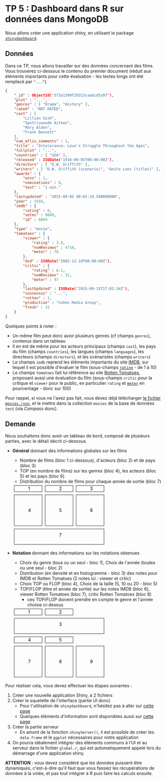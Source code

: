 # TP 5 : Dashboard dans R sur données dans MongoDB

Nous allons créer une application shiny, en utilisant le package [`shinydashboard`](https://rstudio.github.io/shinydashboard/).

## Données

Dans ce TP, nous allons travailler sur des données concernant des films. Vous trouverez ci-dessous le contenu du premier document (réduit aux éléments importants pour cette évaluation - les textes longs ont été remplacé par `"..."`).

```json
{
	"_id" : ObjectId("573a1390f29313caabcd5c0f"),
	"plot" : "...",
	"genres" : [ "Drama", "History" ],
	"rated" : "NOT RATED",
	"cast" : [
		"Lillian Gish",
		"Spottiswoode Aitken",
		"Mary Alden",
		"Frank Bennett"
	],
	"num_mflix_comments" : 1,
	"title" : "Intolerance: Love's Struggle Throughout the Ages",
	"fullplot" : "...",
	"countries" : [ "USA" ],
	"released" : ISODate("1916-09-05T00:00:00Z"),
	"directors" : [ "D.W. Griffith" ],
	"writers" : [ "D.W. Griffith (scenario)", "Anita Loos (titles)" ],
	"awards" : {
		"wins" : 1,
		"nominations" : 0,
		"text" : "1 win."
	},
	"lastupdated" : "2015-09-05 00:01:19.580000000",
	"year" : 1916,
	"imdb" : {
		"rating" : 8,
		"votes" : 9880,
		"id" : 6864
	},
	"type" : "movie",
	"tomatoes" : {
		"viewer" : {
			"rating" : 3.8,
			"numReviews" : 4718,
			"meter" : 78
		},
		"dvd" : ISODate("2002-12-10T00:00:00Z"),
		"critic" : {
			"rating" : 8.1,
			"numReviews" : 32,
			"meter" : 97
		},
		"lastUpdated" : ISODate("2015-09-15T17:02:34Z"),
		"consensus" : "...",
		"rotten" : 1,
		"production" : "Cohen Media Group",
		"fresh" : 31
	}
}
```

Quelques points à noter :

- Un même film peut donc avoir plusieurs genres (cf champs `genres`), contenus dans un tableau
- Il en est de même pour les acteurs principaux (champs `cast`), les pays du film (champs `countries`), les langues (champs `languages`), les directeurs (champs `directors`), et les scénaristes (champs `writers`)
- Le champs `imdb` reprend les éléments importants du site [IMDB](https://www.imdb.com/), sur lequel il est possible d'évaluer le film (sous-champs [`rating`](https://help.imdb.com/article/imdb/track-movies-tv/ratings-faq/G67Y87TFYYP6TWAV?ref_=helpsect_cons_2_4#ratings) - de 1 à 10)
- Le champs `tomatoes` fait lui référence au site [Rotten Tomatoes](https://www.rottentomatoes.com/), proposant aussi une évaluation du film (sous-champs `critic` pour la critique et `viewer` pour le public, en particulier `rating` et [`meter`](https://www.rottentomatoes.com/about#whatisthetomatometer) en pourcentage - donc sur 100)

Pour rappel, si vous ne l'avez pas fait, vous devez déjà télécharger [le fichier `movies.json`](https://fxjollois.github.io/cours-2020-2021/stid-2afi--nosql/movies.json), et le mettre dans la collection `movies` de la base de données `test` (via *Compass* donc). 

## Demande

Nous souhaitons donc avoir un tableau de bord, composé de plusieurs parties, avec le détail décrit ci-dessous.

- **Général** donnant des informations globales sur les films
    - Nombre de films (bloc 1 ci-dessous), d'acteurs (bloc 2) et de pays (bloc 3)
    - TOP (en nombre de films) sur les genres (bloc 4), les acteurs (bloc 5) et les pays (bloc 6)
    - Distribution du nombre de films pour chaque année de sortie (bloc 7)
    
    <style>
    .bloc { stroke: black; fill: transparent; }
    </style>
    <svg width="300" height="200">
        <rect x=  5 y=  5 width= 90 height= 20 class="bloc" />    <text x= 50 y= 20>1</text>
        <rect x=105 y=  5 width= 90 height= 20 class="bloc" />    <text x=150 y= 20>2</text>
        <rect x=205 y=  5 width= 90 height= 20 class="bloc" />    <text x=250 y= 20>3</text>
        <rect x=  5 y= 35 width= 90 height=100 class="bloc" />    <text x= 50 y= 90>4</text>
        <rect x=105 y= 35 width= 90 height=100 class="bloc" />    <text x=150 y= 90>5</text>
        <rect x=205 y= 35 width= 90 height=100 class="bloc" />    <text x=250 y= 90>6</text>
        <rect x=  5 y=145 width=290 height= 50 class="bloc" />    <text x=150 y=170>7</text>
    </svg>
    
- **Notation** donnant des informations sur les notations obtenues
    - Choix du genre (tous ou un seul - bloc 1), Choix de l'année (toutes ou une seul - bloc 2)
    - Distribution (en densité et en histogramme - bloc 3) des notes pour IMDB et Rotten Tomatoes (2 notes ici : viewer et critic)
    - Choix TOP ou FLOP (bloc 4), Choix de la taille (5, 10 ou 20 - bloc 5)
    - TOP/FLOP (titre et année de sortie) sur les notes IMDB (bloc 6), viewer Rotten Tomatoes (bloc 7), critic Rotten Tomatoes (bloc 8)
        - ces TOP/FLOP doivent prendre en compte le genre et l'année choisie ci-dessus
    
    <svg width="300" height="230">
        <rect x=  5 y=  5 width= 90 height= 20 class="bloc" />    <text x= 50 y= 20>1</text>
        <rect x=105 y=  5 width= 90 height= 20 class="bloc" />    <text x=150 y= 20>2</text>
        <rect x=  5 y= 35 width=290 height= 50 class="bloc" />    <text x=150 y= 60>3</text>
        <rect x=  5 y= 95 width= 90 height= 20 class="bloc" />    <text x= 50 y=110>4</text>
        <rect x=105 y= 95 width= 90 height= 20 class="bloc" />    <text x=150 y=110>5</text>
        <rect x=  5 y=125 width= 90 height=100 class="bloc" />    <text x= 50 y=180>7</text>
        <rect x=105 y=125 width= 90 height=100 class="bloc" />    <text x=150 y=180>8</text>
        <rect x=205 y=125 width= 90 height=100 class="bloc" />    <text x=250 y=180>9</text>
    </svg>

Pour réaliser cela, vous devez effectuer les étapes suivantes :

1. Créer une nouvelle application Shiny, à 2 fichiers
1. Créer le squelette de l'interface (partie UI donc)
	- Pour l'utilisation de `shinydashboard`, n'hésitez pas à aller sur [cette page](https://rstudio.github.io/shinydashboard/)
	- Quelques éléments d'information sont disponibles aussi sur [cette page](https://fxjollois.github.io/cours-2021-2022/lp-sante--tdb/shiny.html)
1. Créer la partie serveur
	- En amont de la fonction `shinyServer()`, il est possible de créer les `data.frame` et le `ggplot` nécessaires pour notre application
1. On pourra idéalement intégrer des éléments communs à l'UI et au serveur dans le fichier `global.r`, qui est automatiquement appelé lors du démarrage d'une application shiny.

**ATTENTION** : vous devez considéré que les données puissent être dynamiques, c'est-à-dire qu'il faut que vous fassiez les récupérations de données à la volée, et pas tout intégrer à R puis faire les calculs ensuite.



<!--
		- Tableau des restaurants n'ayant que des évaluations à 0 (nom, quartier et rue)
	- Tableau des restaurants avec les dernières évaluations les plus élevées (20 restaurants affichés ici)
-->
